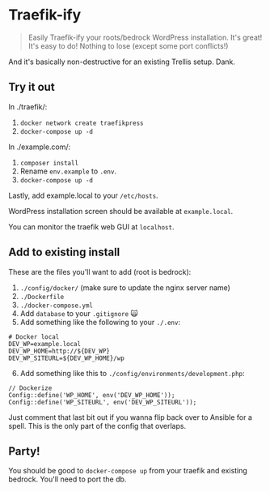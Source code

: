 # Traefik-ify

> Easily Traefik-ify your roots/bedrock WordPress installation. It's great! It's easy to do! Nothing to lose (except some port conflicts!)

And it's basically non-destructive for an existing Trellis setup. Dank.

## Try it out

In ./traefik/:

1. `docker network create traefikpress`
2. `docker-compose up -d`

In ./example.com/:

1. `composer install`
2. Rename `env.example` to `.env`.
3. `docker-compose up -d`

Lastly, add example.local to your `/etc/hosts`.

WordPress installation screen should be available at `example.local`.

You can monitor the traefik web GUI at `localhost`.

## Add to existing install

These are the files you'll want to add (root is bedrock):

1. `./config/docker/` (make sure to update the nginx server name)
2. `./Dockerfile`
3. `./docker-compose.yml`
4. Add `database` to your `.gitignore` 🙀
5. Add something like the following to your `./.env`:

``` env
# Docker local
DEV_WP=example.local
DEV_WP_HOME=http://${DEV_WP}
DEV_WP_SITEURL=${DEV_WP_HOME}/wp
```

6. Add something like this to `./config/environments/development.php`:

```
// Dockerize
Config::define('WP_HOME', env('DEV_WP_HOME'));
Config::define('WP_SITEURL', env('DEV_WP_SITEURL'));
```

Just comment that last bit out if you wanna flip back over to Ansible for a spell. This is the only part of the config that overlaps.

## Party!

You should be good to  `docker-compose up` from your traefik and existing bedrock. You'll need to port the db.